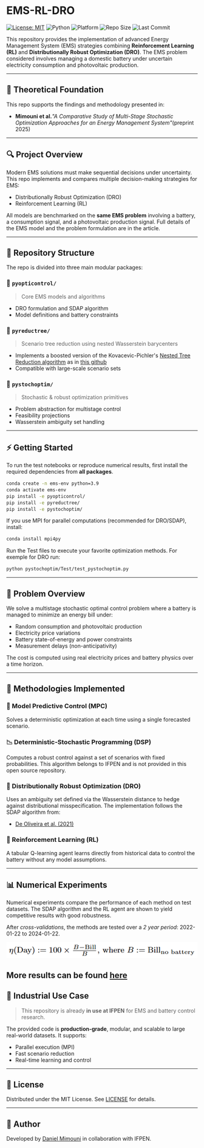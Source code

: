
# EMS-RL-DRO

[![License: MIT](https://img.shields.io/badge/License-MIT-blue.svg)](https://opensource.org/licenses/MIT)
![Python](https://img.shields.io/badge/Python-3.8%2B-green)
![Platform](https://img.shields.io/badge/platform-MPI%20%7C%20CPU-lightgrey)
![Repo Size](https://img.shields.io/github/repo-size/dan-mim/EMS-RL-DRO)
![Last Commit](https://img.shields.io/github/last-commit/dan-mim/EMS-RL-DRO)

This repository provides the implementation of advanced Energy Management System (EMS) strategies combining **Reinforcement Learning (RL)** and **Distributionally Robust Optimization (DRO)**. The EMS problem considered involves managing a domestic battery under uncertain electricity consumption and photovoltaic production.

---
## 🧩 Theoretical Foundation

This repo supports the findings and methodology presented in:
- **Mimouni et al.**_"A Comparative Study of Multi-Stage Stochastic Optimization Approaches for an Energy Management System"_(preprint 2025)

---

## 🔍 Project Overview

Modern EMS solutions must make sequential decisions under uncertainty. This repo implements and compares multiple decision-making strategies for EMS:
- Distributionally Robust Optimization (DRO)
- Reinforcement Learning (RL)

All models are benchmarked on the **same EMS problem** involving a battery, a consumption signal, and a photovoltaic production signal. Full details of the EMS model and the problem formulation are in the article.

---

## 📁 Repository Structure

The repo is divided into three main modular packages:

### 🔧 `pyopticontrol/` 
> Core EMS models and algorithms
- DRO formulation and SDAP algorithm
- Model definitions and battery constraints

### 🌲 `pyreductree/`  
> Scenario tree reduction using nested Wasserstein barycenters  
- Implements a boosted version of the Kovacevic-Pichler's [Nested Tree Reduction algorithm](https://dan-mim.github.io/files/reduction_tree.pdf) as in [this github](https://github.com/dan-mim/Nested_tree_reduction)
- Compatible with large-scale scenario sets

### 🎯 `pystochoptim/`  
> Stochastic & robust optimization primitives  
- Problem abstraction for multistage control
- Feasibility projections
- Wasserstein ambiguity set handling

---

## ⚡ Getting Started

To run the test notebooks or reproduce numerical results, first install the required dependencies from **all packages**.

```bash
conda create -n ems-env python=3.9
conda activate ems-env
pip install -e pyopticontrol/
pip install -e pyreductree/
pip install -e pystochoptim/
```

If you use MPI for parallel computations (recommended for DRO/SDAP), install:
```bash
conda install mpi4py
```

Run the Test files to execute your favorite optimization methods. For exemple for DRO run:
```bash
python pystochoptim/Test/test_pystochoptim.py
```
---

## 🔬 Problem Overview

We solve a multistage stochastic optimal control problem where a battery is managed to minimize an energy bill under:
- Random consumption and photovoltaic production
- Electricity price variations
- Battery state-of-energy and power constraints
- Measurement delays (non-anticipativity)

The cost is computed using real electricity prices and battery physics over a time horizon.

---

## 🤖 Methodologies Implemented

### 🔁 Model Predictive Control (MPC)
Solves a deterministic optimization at each time using a single forecasted scenario.

### 📉 Deterministic-Stochastic Programming (DSP)
Computes a robust control against a set of scenarios with fixed probabilities. This algorithm belongs to IFPEN and is not provided in this open source repository.

### 🎲 Distributionally Robust Optimization (DRO)
Uses an ambiguity set defined via the Wasserstein distance to hedge against distributional misspecification. The implementation follows the SDAP algorithm from:
- [De Oliveira et al. (2021)](https://link.springer.com/article/10.1007/s11228-021-00600-5)

### 🧠 Reinforcement Learning (RL)
A tabular Q-learning agent learns directly from historical data to control the battery without any model assumptions.

---

## 📊 Numerical Experiments

Numerical experiments compare the performance of each method on test datasets. The SDAP algorithm and the RL agent are shown to yield competitive results with good robustness.

After *cross-validations*, the methods are tested over a *2 year period*: 2022-01-22 to 2024-01-22.
<p align="center">
  <img src="pystochoptim/Test/tests/equation.PNG" width="700"/>
</p>

More results can be found [here]()
---

## 🏢 Industrial Use Case

> This repository is already **in use at IFPEN** for EMS and battery control research.

The provided code is **production-grade**, modular, and scalable to large real-world datasets. It supports:
- Parallel execution (MPI)
- Fast scenario reduction
- Real-time learning and control

---

## 📜 License

Distributed under the MIT License. See [LICENSE](LICENSE) for details.

---

## 👤 Author

Developed by [Daniel Mimouni](https://github.com/dan-mim) in collaboration with IFPEN.

